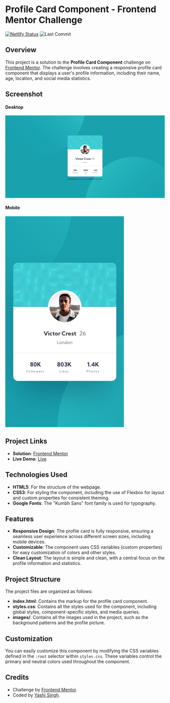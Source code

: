 # Profile Card Component - Frontend Mentor Challenge

[![Netlify Status](https://api.netlify.com/api/v1/badges/b87a4dcb-121b-4bf9-9d01-ab32ca88bc8d/deploy-status)](https://app.netlify.com/sites/profile-card-component-frontend-yashi/deploys) 
![Last Commit](https://img.shields.io/github/last-commit/Yashi-Singh-9/Profile-Card-Component/main)

## Overview

This project is a solution to the **Profile Card Component** challenge on [Frontend Mentor](https://www.frontendmentor.io). The challenge involves creating a responsive profile card component that displays a user's profile information, including their name, age, location, and social media statistics.

## Screenshot

#### Desktop 
![Desktop Screenshot](design/desktop-design.jpg)

#### Mobile
![Mobile Screenshot](design/mobile-design.jpg)

## Project Links

- **Solution**: [Frontend Mentor](https://www.frontendmentor.io/solutions/profile-card-component-AgRVAdRRoZ)
- **Live Demo**: [Live](https://profile-card-component-frontend-yashi.netlify.app/)

## Technologies Used

- **HTML5**: For the structure of the webpage.
- **CSS3**: For styling the component, including the use of Flexbox for layout and custom properties for consistent theming.
- **Google Fonts**: The "Kumbh Sans" font family is used for typography.

## Features

- **Responsive Design**: The profile card is fully responsive, ensuring a seamless user experience across different screen sizes, including mobile devices.
- **Customizable**: The component uses CSS variables (custom properties) for easy customization of colors and other styles.
- **Clean Layout**: The layout is simple and clean, with a central focus on the profile information and statistics.

## Project Structure

The project files are organized as follows:

- **index.html**: Contains the markup for the profile card component.
- **styles.css**: Contains all the styles used for the component, including global styles, component-specific styles, and media queries.
- **images/**: Contains all the images used in the project, such as the background patterns and the profile picture.

## Customization

You can easily customize this component by modifying the CSS variables defined in the `:root` selector within `styles.css`. These variables control the primary and neutral colors used throughout the component.

## Credits

- Challenge by [Frontend Mentor](https://www.frontendmentor.io/challenges/profile-card-component-cfArpWshJ).
- Coded by [Yashi Singh](https://www.linkedin.com/in/yashi-singh-b4143a246).
